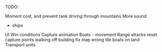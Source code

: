 TODO:

Moment cost, and prevent tank driving through mountains
More sound
 - ships

UI
Win conditions
Capture animation
Boats - movement
Range attacks
reset capture points walking off building
fix map wrong tile
boats on land
Transport units